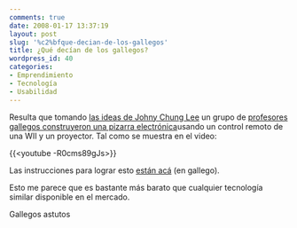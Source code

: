 ```yaml
---
comments: true
date: 2008-01-17 13:37:19
layout: post
slug: '%c2%bfque-decian-de-los-gallegos'
title: ¿Qué decían de los gallegos?
wordpress_id: 40
categories:
- Emprendimiento
- Tecnología
- Usabilidad
---
```


Resulta que tomando [las ideas de Johny Chung Lee](/2007/12/la_magia_de_innovar.html) un grupo de [profesores gallegos construyeron una pizarra electrónica](http://centros.edu.xunta.es/ceipdepalmeira/rato_pizarra.htm)usando un control remoto de una WII y un proyector. Tal como se muestra en el video:

{{<youtube -R0cms89gJs>}}

Las instrucciones para lograr esto [están acá](http://centros.edu.xunta.es/ceipdepalmeira/rato_pizarra.htm) (en gallego).

Esto me parece que es bastante más barato que cualquier tecnología similar disponible en el mercado.

Gallegos astutos



